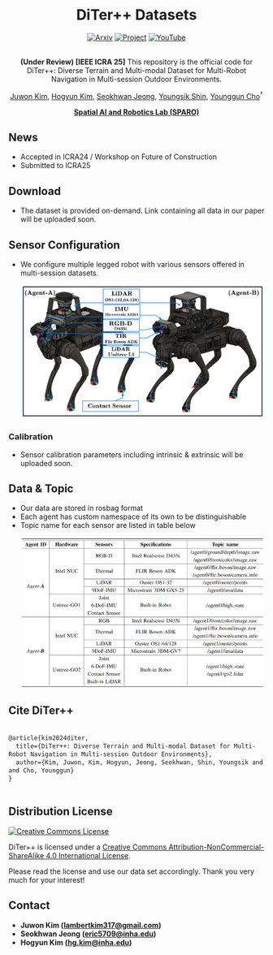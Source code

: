 <div align="center">
  <h1>DiTer++ Datasets</h1>
  <a href="https://arxiv.org/abs/2412.05839"><img src="https://img.shields.io/badge/arXiv-2412.05839-b31b1b.svg?style=flat-square" alt="Arxiv" /></a>
  <a href="https://sites.google.com/view/diter-plusplus"><img src="https://github.com/sparolab/Joint_ID/blob/main/fig/badges/badge-website.svg" alt="Project" /></a>
  <a href="https://youtu.be/RJ_netgAOT8"><img src="https://badges.aleen42.com/src/youtube.svg" alt="YouTube" /></a>
  <br />
  <br />
  
**(Under Review) [IEEE ICRA 25]** This repository is the official code for DiTer++: Diverse Terrain and Multi-modal Dataset for Multi-Robot Navigation in Multi-session Outdoor Environments.

  <a href="https://scholar.google.com/citations?user=2bvLmqQAAAAJ&hl=ko" target="_blank">Juwon Kim</a><sup></sup>,
  <a href="https://scholar.google.com/citations?user=t5UEbooAAAAJ&hl=ko" target="_blank">Hogyun Kim</a><sup></sup>,
  <a href="https://scholar.google.com/citations?user=ZAO6skQAAAAJ&hl=ko" target="_blank">Seokhwan Jeong</a><sup></sup>,
  <a href="https://scholar.google.com/citations?user=gGfBRawAAAAJ&hl=ko" target="_blank">Youngsik Shin</a><sup></sup>,
  <a href="https://scholar.google.com/citations?user=W5MOKWIAAAAJ&hl=ko" target="_blank">Younggun Cho</a><sup>†</sup>

**[Spatial AI and Robotics Lab (SPARO)](https://sites.google.com/view/sparo/%ED%99%88?authuser=0&pli=1)**
  
</div>

## News
* Accepted in ICRA24 / Workshop on Future of Construction
* Submitted to ICRA25


## Download
* The dataset is provided on-demand. Link containing all data in our paper will be uploaded soon. 

## Sensor Configuration
* We configure multiple legged robot with various sensors offered in multi-session datasets.
	<p align="center"><img src=fig/sensor_setup.png/></p>
### Calibration
* Sensor calibration parameters including intrinsic & extrinsic will be uploaded soon.

## Data & Topic
* Our data are stored in rosbag format
* Each agent has custom namespace of its own to be distinguishable
* Topic name for each sensor are listed in table below
	<p align="center"><img src=fig/topics.png /></p>	

## Cite DiTer++
<pre>
<code>
@article{kim2024diter,
  title={DiTer++: Diverse Terrain and Multi-modal Dataset for Multi-Robot Navigation in Multi-session Outdoor Environments},
  author={Kim, Juwon, Kim, Hogyun, Jeong, Seokhwan, Shin, Youngsik and  and Cho, Younggun}
}
</code>
</pre>  

## Distribution License
<a rel="license" href="http://creativecommons.org/licenses/by-nc-sa/4.0/"><img alt="Creative Commons License" style="border-width:0" src="https://i.creativecommons.org/l/by-nc-sa/4.0/88x31.png" /></a>

DiTer++ is licensed under a <a rel="license" href="http://creativecommons.org/licenses/by-nc-sa/4.0/">Creative Commons Attribution-NonCommercial-ShareAlike 4.0 International License</a>. 

Please read the license and use our data set accordingly. Thank you very much for your interest!

## Contact
* **Juwon Kim (lambertkim317@gmail.com)**
* **Seokhwan Jeong (eric5709@inha.edu)**
* **Hogyun Kim (hg.kim@inha.edu)**


